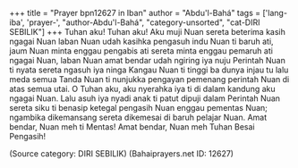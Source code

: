 +++
title = "Prayer bpn12627 in Iban"
author = "Abdu'l-Bahá"
tags = ['lang-iba', 'prayer-', "author-Abdu'l-Bahá", "category-unsorted", "cat-DIRI SEBILIK"]
+++
Tuhan aku! Tuhan aku! Aku muji Nuan sereta beterima kasih ngagai Nuan laban Nuan udah kasihka pengasuh indu Nuan ti baruh ati, jaum Nuan minta enggau pengabis ati sereta minta enggau pemaruh ati ngagai Nuan, laban Nuan amat bendar udah ngiring iya nuju Perintah Nuan ti nyata sereta ngasuh iya ninga Kangau Nuan ti tinggi ba dunya injau tu lalu meda semua Tanda Nuan ti nunjukka pengayan pemenang perintah Nuan di atas semua utai.
O Tuhan aku, aku nyerahka iya ti di dalam kandung aku ngagai Nuan. Lalu asuh iya nyadi anak ti patut dipuji dalam Perintah Nuan sereta siku ti benasip ketegal pengasih Nuan enggau pementas Nuan; ngambika dikemansang sereta dikemesai di baruh pelajar Nuan. Amat bendar, Nuan meh ti Mentas! Amat bendar, Nuan meh Tuhan Besai Pengasih!

(Source category: DIRI SEBILIK)
(Bahaiprayers.net ID: 12627)
